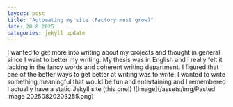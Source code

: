 ```yaml
---
layout: post
title: "Automating my site (Factory must grow)"
date: 20.8.2025
categories: jekyll update
---
```


I wanted to get more into writing about my projects and thought in general since I want to better my writing. My thesis was in English and I really felt it lacking in the fancy words and coherent writing department. I figured that one of the better ways to get better at writing was to write. I wanted to write something meaningful that would be fun and entertaining and I remembered I actually have a static Jekyll site (this one!)
![Image](/assets/img/Pasted image 20250820203255.png)
